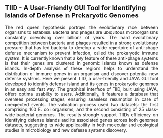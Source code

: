 ## TIID - A User-Friendly GUI Tool for Identifying Islands of Defense in Prokaryotic Genomes
<p align="justify">The red queen hypothesis portrays the evolutionary race between organisms to establish. Bacteria and phages are ubiquitous microorganisms constantly coevolving over billions of years. The hard evolutionary competition between bacteria and phages resulted in a strong evolutionary pressure that has led bacteria to develop a wide repertoire of anti-phage defense mechanism to prevent infection, called the prokaryotic immune system. It is currently known that a key feature of these anti-phage systems is that their genes are clustered in genomic islands known as defense islands. In-depth analysis of these regions helps to understand the distribution of immune genes in an organism and discover potential new defense systems. Here we present TIID, a user-friendly and JAVA GUI tool developed to identify defense island and its genes in prokaryotic genomes in an easy and fast way. The graphical interface of TIID, built using JAVA, offers optimal usability to users. Additionally, it features a database that oversees processing stages, ensuring seamless resumption in case of unexpected events. The validation process used two datasets: the first comprising 100 E. coli organisms, and the second consisting of 25 class-wide bacterial genomes. The results strongly support TIIDs efficiency on identifying defense islands and its associated genes across both genomes datasets, suggesting its wide applicability in both molecular and ecological studies in microbiology and new defense systems discovery.</p>
